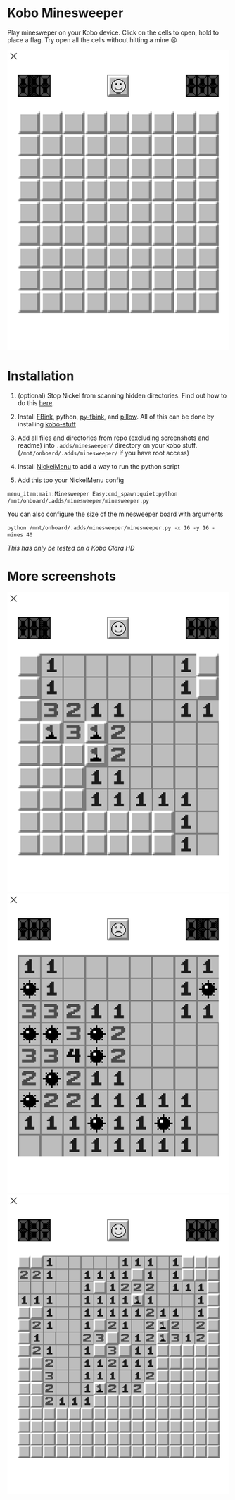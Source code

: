 # Kobo Minesweeper
Play minesweper on your Kobo device. Click on the cells to open, hold to place a flag. Try open all the cells without hitting a mine 😫

![](https://github.com/SheepWizard/kobo-minesweeper/blob/main/screenshots/screenshot_2.png?raw=true)

# Installation

1. (optional)
  Stop Nickel from scanning hidden directories. Find out how to do this [here](https://github.com/koreader/koreader/wiki/Installation-on-Kobo-devices#important-notes).

2. Install [FBink](https://www.mobileread.com/forums/showthread.php?t=299110"), python, [py-fbink](https://github.com/NiLuJe/py-fbink), and [pillow](https://pypi.org/project/Pillow/). All of this can be done by installing [kobo-stuff](https://www.mobileread.com/forums/showthread.php?t=254214)

3. Add all files and directories from repo (excluding screenshots and readme) into `.adds/minesweeper/` directory on your kobo stuff. (`/mnt/onboard/.adds/minesweeper/` if you have root access)

4. Install [NickelMenu](https://github.com/pgaskin/NickelMenu/releases) to add a way to run the python script

5. Add this too your NickelMenu config
```
menu_item:main:Minesweeper Easy:cmd_spawn:quiet:python /mnt/onboard/.adds/minesweeper/minesweeper.py
```
You can also configure the size of the minesweeper board with arguments
```
python /mnt/onboard/.adds/minesweeper/minesweeper.py -x 16 -y 16 -mines 40
```

*This has only be tested on a Kobo Clara HD*

# More screenshots

![](https://github.com/SheepWizard/kobo-minesweeper/blob/main/screenshots/screenshot_3.png?raw=true)
![](https://github.com/SheepWizard/kobo-minesweeper/blob/main/screenshots/screenshot_4.png?raw=true)
![](https://github.com/SheepWizard/kobo-minesweeper/blob/main/screenshots/screenshot_1.png?raw=true)

